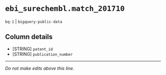 # `ebi_surechembl.match_201710`
`bq-1` | `bigquery-public-data`

## Column details
* [STRING]    `patent_id`
* [STRING]    `publication_number`

-------------------------------------------------------------------------------
*Do not make edits above this line.*
